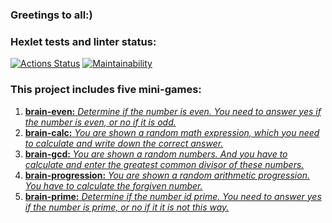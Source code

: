 ### Greetings to all:)
### Hexlet tests and linter status:
[![Actions Status](https://github.com/sergeikuz/python-project-49/workflows/hexlet-check/badge.svg)](https://github.com/sergeikuz/python-project-49/actions)
[![Maintainability](https://api.codeclimate.com/v1/badges/ab58d38fde5644fe65ba/maintainability)](https://codeclimate.com/github/sergeikuz/python-project-49/maintainability)


### This project includes five mini-games:


1. [**brain-even:** *Determine if the number is even. You need to answer yes if the number is even, or no if it is odd.*](https://asciinema.org/a/FesnuWUtAVWKbzqHtm4aLvBAM)
2. [**brain-calc:** *You are shown a random math expression, which you need to calculate and write down the correct answer.*](https://asciinema.org/a/1nFyGQOECgY2kvFhQEsgZ47ic)
3. [**brain-gcd:** *You are shown a random numbers. And you have to calculate and enter the greatest common divisor of these numbers.*](https://asciinema.org/a/EfVryCIKaMMTbZuhB7m86BJQ9)
4. [**brain-progression:** *You are shown a random arithmetic progression. You have to calculate the forgiven number.*](https://asciinema.org/a/xsNZ3k08JJ2IiDEZbZFYSiYEm)
5. [**brain-prime:** *Determine if the number id prime. You need to answer yes if the number is prime, or no if it it is not this way.*](https://asciinema.org/a/QXzKEMu15Bi5WGoKgOvtO2rjG)
